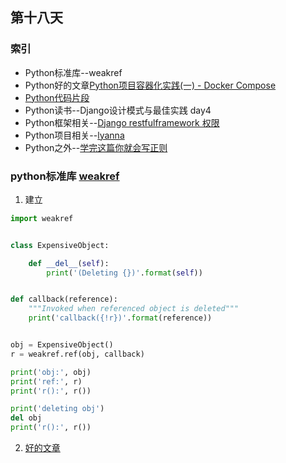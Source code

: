 ## 第十八天
### 索引
- Python标准库--weakref
- Python好的文章[Python项目容器化实践(一) - Docker Compose](https://www.dongwm.com/post/use-dcker-compose/)
- [Python代码片段](day18.py)
- Python读书--Django设计模式与最佳实践 day4
- Python框架相关--[Django restfulframework 权限](http://www.ziawang.com/article/304/)
- Python项目相关--[lyanna](https://github.com/dongweiming/lyanna)
- Python之外--[学完这篇你就会写正则](https://juejin.im/post/5d89edb1518825097619ecfe)
### python标准库 [weakref](https://pymotw.com/3/weakref/index.html)
1. 建立
```python
import weakref


class ExpensiveObject:

    def __del__(self):
        print('(Deleting {})'.format(self))


def callback(reference):
    """Invoked when referenced object is deleted"""
    print('callback({!r})'.format(reference))


obj = ExpensiveObject()
r = weakref.ref(obj, callback)

print('obj:', obj)
print('ref:', r)
print('r():', r())

print('deleting obj')
del obj
print('r():', r())

```
2. [好的文章](https://blog.louie.lu/2017/07/29/%E4%BD%A0%E6%89%80%E4%B8%8D%E7%9F%A5%E9%81%93%E7%9A%84-python-%E6%A8%99%E6%BA%96%E5%87%BD%E5%BC%8F%E5%BA%AB%E7%94%A8%E6%B3%95-04-weakref/)